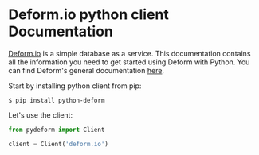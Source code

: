 <h1>Deform.io python client Documentation</h1>

[Deform.io](https://deform.io/) is a simple database as a service.
This documentation contains all the information you need
to get started using Deform with Python. You can find Deform's
general documentation [here](http://deformio.github.io/docs/).

Start by installing python client from pip:

```
$ pip install python-deform
```

Let's use the client:

```python
from pydeform import Client

client = Client('deform.io')
```
